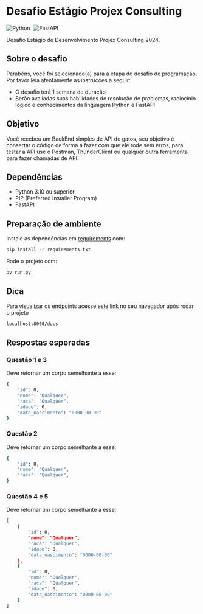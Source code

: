 # Desafio Estágio Projex Consulting
![Python](https://img.shields.io/badge/python-%233776AB.svg?style=for-the-badge&logo=python&logoColor=white)&nbsp;
![FastAPI](https://img.shields.io/badge/FastAPI-005571?style=for-the-badge&logo=fastapi)&nbsp;

Desafio Estágio de Desenvolvimento Projex Consulting 2024.

## Sobre o desafio

Parabéns, você foi selecionado(a) para a etapa de desafio de programação.\
Por favor leia atentamente as instruções a seguir:

- O desafio terá 1 semana de duração
- Serão avaliadas suas habilidades de resolução de problemas, raciocínio lógico e conhecimentos da linguagem Python e FastAPI

## Objetivo

Você recebeu um BackEnd simples de API de gatos, seu objetivo é consertar o código de forma a fazer com que ele rode sem erros, para testar a API use o Postman, ThunderClient ou qualquer outra ferramenta para fazer chamadas de API.

## Dependências

- Python 3.10 ou superior
- PIP (Preferred Installer Program)
- FastAPI

## Preparação de ambiente

Instale as dependências em [requirements](requirements.txt) com:

```sh
pip install -r requirements.txt
```

Rode o projeto com:

```sh
py run.py
```

## Dica

Para visualizar os endpoints acesse este link no seu navegador após rodar o projeto

```sh
localhost:8000/docs
```

## Respostas esperadas

### Questão 1 e 3
Deve retornar um corpo semelhante a esse:

```sh
{
    "id": 0,
    "nome": "Qualquer",
    "raca": "Qualquer",
    "idade": 0,
    "data_nascimento": "0000-00-00"
}
```

### Questão 2
Deve retornar um corpo semelhante a esse:

```sh
{
    "id": 0,
    "nome": "Qualquer",
    "raca": "Qualquer",
}
```

### Questão 4 e 5
Deve retornar um corpo semelhante a esse:

```sh
[
    {
        "id": 0,
        "nome": "Qualquer",
        "raca": "Qualquer",
        "idade": 0,
        "data_nascimento": "0000-00-00"
    },
    {
        "id": 0,
        "nome": "Qualquer",
        "raca": "Qualquer",
        "idade": 0,
        "data_nascimento": "0000-00-00"
    }
]
```